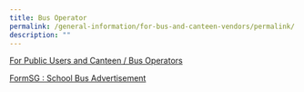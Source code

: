 ```yaml
---
title: Bus Operator
permalink: /general-information/for-bus-and-canteen-vendors/permalink/
description: ""
---
```

[For Public Users and Canteen / Bus Operators](https://schadmsvc.moe.gov.sg/ )

[FormSG : School Bus Advertisement](https://form.gov.sg/6434b7591a084c001338d168)